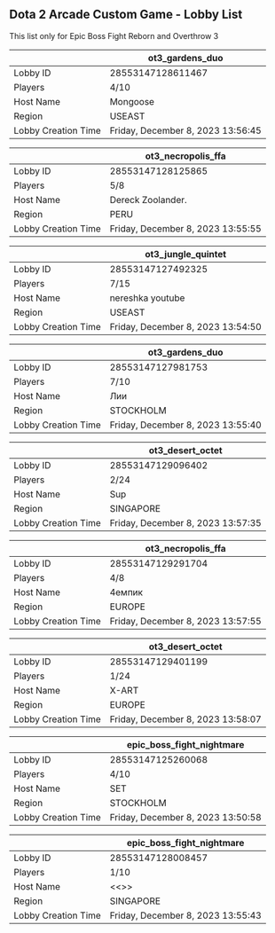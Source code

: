 ## Dota 2 Arcade Custom Game - Lobby List

This list only for Epic Boss Fight Reborn and Overthrow 3

|  | ot3_gardens_duo |
| ------ | ------ |
| Lobby ID | 28553147128611467 |
| Players | 4/10 |
| Host Name | Mongoose |
| Region | USEAST |
| Lobby Creation Time | Friday, December 8, 2023 13:56:45 |


|  | ot3_necropolis_ffa |
| ------ | ------ |
| Lobby ID | 28553147128125865 |
| Players | 5/8 |
| Host Name | Dereck Zoolander. |
| Region | PERU |
| Lobby Creation Time | Friday, December 8, 2023 13:55:55 |


|  | ot3_jungle_quintet |
| ------ | ------ |
| Lobby ID | 28553147127492325 |
| Players | 7/15 |
| Host Name | nereshka youtube |
| Region | USEAST |
| Lobby Creation Time | Friday, December 8, 2023 13:54:50 |


|  | ot3_gardens_duo |
| ------ | ------ |
| Lobby ID | 28553147127981753 |
| Players | 7/10 |
| Host Name | Лии |
| Region | STOCKHOLM |
| Lobby Creation Time | Friday, December 8, 2023 13:55:40 |


|  | ot3_desert_octet |
| ------ | ------ |
| Lobby ID | 28553147129096402 |
| Players | 2/24 |
| Host Name | Sup |
| Region | SINGAPORE |
| Lobby Creation Time | Friday, December 8, 2023 13:57:35 |


|  | ot3_necropolis_ffa |
| ------ | ------ |
| Lobby ID | 28553147129291704 |
| Players | 4/8 |
| Host Name | 4емпик |
| Region | EUROPE |
| Lobby Creation Time | Friday, December 8, 2023 13:57:55 |


|  | ot3_desert_octet |
| ------ | ------ |
| Lobby ID | 28553147129401199 |
| Players | 1/24 |
| Host Name | X-ART |
| Region | EUROPE |
| Lobby Creation Time | Friday, December 8, 2023 13:58:07 |


|  | epic_boss_fight_nightmare |
| ------ | ------ |
| Lobby ID | 28553147125260068 |
| Players | 4/10 |
| Host Name | SET |
| Region | STOCKHOLM |
| Lobby Creation Time | Friday, December 8, 2023 13:50:58 |


|  | epic_boss_fight_nightmare |
| ------ | ------ |
| Lobby ID | 28553147128008457 |
| Players | 1/10 |
| Host Name | <<<generosbili>>> |
| Region | SINGAPORE |
| Lobby Creation Time | Friday, December 8, 2023 13:55:43 |


